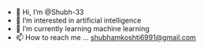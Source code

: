 - 👋 Hi, I’m @Shubh-33
- 👀 I’m interested in artificial intelligence
- 🌱 I’m currently learning machine learning
- 📫 How to reach me ...   shubhamkoshti6991@gmail.com


